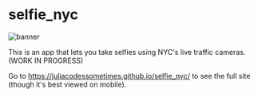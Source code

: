 # selfie_nyc

![banner](https://github.com/juliacodessometimes.github.io/selfie_nyc/assets/banner.png)

This is an app that lets you take selfies using NYC's live traffic cameras. (WORK IN PROGRESS)

Go to https://juliacodessometimes.github.io/selfie_nyc/ to see the full site (though it's best viewed on mobile).
